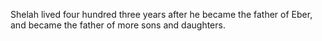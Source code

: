 Shelah lived four hundred three years after he became the father of Eber, and became the father of more sons and daughters.